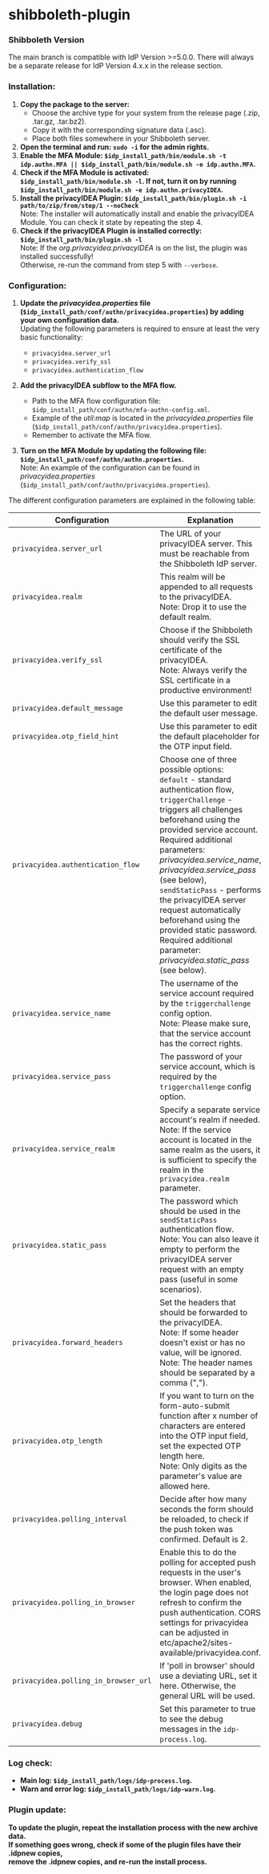 # shibboleth-plugin

### Shibboleth Version
The main branch is compatible with IdP Version >=5.0.0.
There will always be a separate release for IdP Version 4.x.x in the release section.

### Installation:
1. **Copy the package to the server:**
   - Choose the archive type for your system from the release page (.zip, .tar.gz, .tar.bz2).
   - Copy it with the corresponding signature data (.asc).
   - Place both files somewhere in your Shibboleth server.
2. **Open the terminal and run: `sudo -i` for the admin rights.**
3. **Enable the MFA Module: `$idp_install_path/bin/module.sh -t idp.authn.MFA || $idp_install_path/bin/module.sh -e idp.authn.MFA`.**
4. **Check if the MFA Module is activated: `$idp_install_path/bin/module.sh -l`. If not, turn it on by running  `$idp_install_path/bin/module.sh -e idp.authn.privacyIDEA`.**
5. **Install the privacyIDEA Plugin: `$idp_install_path/bin/plugin.sh -i path/to/zip/from/step/1 --noCheck`**<br>
   Note: The installer will automatically install and enable the privacyIDEA Module. You can check it state by repeating the step 4.
6. **Check if the privacyIDEA Plugin is installed correctly: `$idp_install_path/bin/plugin.sh -l`**<br>
   Note: If the *org.privacyidea.privacyIDEA* is on the list, the plugin was installed successfully!<br>
   Otherwise, re-run the command from step 5 with `--verbose`.

### Configuration:
1. **Update the *privacyidea.properties* file (`$idp_install_path/conf/authn/privacyidea.properties`) by adding your own configuration data.**<br>
   Updating the following parameters is required to ensure at least the very basic functionality:
   - `privacyidea.server_url`
   - `privacyidea.verify_ssl`
   - `privacyidea.authentication_flow`

2. **Add the privacyIDEA subflow to the MFA flow.**<br>
   - Path to the MFA flow configuration file: `$idp_install_path/conf/authn/mfa-authn-config.xml`.
   - Example of the *util:map* is located in the *privacyidea.properties* file (`$idp_install_path/conf/authn/privacyidea.properties`).
   - Remember to activate the MFA flow.

3. **Turn on the MFA Module by updating the following file: `$idp_install_path/conf/authn/authn.properties`.**<br>
   Note: An example of the configuration can be found in *privacyidea.properties* (`$idp_install_path/conf/authn/privacyidea.properties`).

The different configuration parameters are explained in the following table:

| Configuration                        | Explanation                                                                                                                                                                                                                                                                                                                                                                                                                                                                  |
|--------------------------------------|------------------------------------------------------------------------------------------------------------------------------------------------------------------------------------------------------------------------------------------------------------------------------------------------------------------------------------------------------------------------------------------------------------------------------------------------------------------------------|
| `privacyidea.server_url`             | The URL of your privacyIDEA server. This must be reachable from the Shibboleth IdP server.                                                                                                                                                                                                                                                                                                                                                                                |
| `privacyidea.realm`                  | This realm will be appended to all requests to the privacyIDEA. <br/>Note: Drop it to use the default realm.                                                                                                                                                                                                                                                                                                                                                                 |
| `privacyidea.verify_ssl`             | Choose if the Shibboleth should verify the SSL certificate of the privacyIDEA. <br/>Note: Always verify the SSL certificate in a productive environment!                                                                                                                                                                                                                                                                                                                     |
| `privacyidea.default_message`        | Use this parameter to edit the default user message.                                                                                                                                                                                                                                                                                                                                                                                                                         |
| `privacyidea.otp_field_hint`         | Use this parameter to edit the default placeholder for the OTP input field.                                                                                                                                                                                                                                                                                                                                                                                                  |
| `privacyidea.authentication_flow`    | Choose one of three possible options:<br>`default` - standard authentication flow,<br>`triggerChallenge` - triggers all challenges beforehand using the provided service account. Required additional parameters: *privacyidea.service_name*, *privacyidea.service_pass* (see below),<br>`sendStaticPass` - performs the privacyIDEA server request automatically beforehand using the provided static password. Required additional parameter: *privacyidea.static_pass* (see below). |
| `privacyidea.service_name`           | The username of the service account required by the `triggerchallenge` config option. <br/>Note: Please make sure, that the service account has the correct rights.                                                                                                                                                                                                                                                                                                          |
| `privacyidea.service_pass`           | The password of your service account, which is required by the `triggerchallenge` config option.                                                                                                                                                                                                                                                                                                                                                                                       |
| `privacyidea.service_realm`          | Specify a separate service account's realm if needed. <br/>Note: If the service account is located in the same realm as the users, it is sufficient to specify the realm in the `privacyidea.realm` parameter.                                                                                                                                                                                                                                                               |
| `privacyidea.static_pass`            | The password which should be used in the `sendStaticPass` authentication flow. <br/>Note: You can also leave it empty to perform the privacyIDEA server request with an empty pass (useful in some scenarios).                                                                                                                                                                                                                                                                   |
| `privacyidea.forward_headers`        | Set the headers that should be forwarded to the privacyIDEA. <br/>Note: If some header doesn't exist or has no value, will be ignored. <br/>Note: The header names should be separated by a comma (",").                                                                                                                                                                                                                                                                     |
| `privacyidea.otp_length`             | If you want to turn on the form-auto-submit function after x number of characters are entered into the OTP input field, set the expected OTP length here. <br/>Note: Only digits as the parameter's value are allowed here.                                                                                                                                                                                                                                                      |
| `privacyidea.polling_interval`       | Decide after how many seconds the form should be reloaded, to check if the push token was confirmed. Default is 2.                                                                                                                                                                                                                                                                                                                                                           |
| `privacyidea.polling_in_browser`     | Enable this to do the polling for accepted push requests in the user's browser. When enabled, the login page does not refresh to confirm the push authentication. CORS settings for privacyidea can be adjusted in etc/apache2/sites-available/privacyidea.conf.                                                                                                                                                                                                             |
| `privacyidea.polling_in_browser_url` | If 'poll in browser' should use a deviating URL, set it here. Otherwise, the general URL will be used.                                                                                                                                                                                                                                                                                                                                                                     |
| `privacyidea.debug`                  | Set this parameter to true to see the debug messages in the `idp-process.log`.                                                                                                                                                                                                                                                                                                                                                                                               |

### Log check:
- **Main log: `$idp_install_path/logs/idp-process.log`.**
- **Warn and error log: `$idp_install_path/logs/idp-warn.log`.**

### Plugin update:
**To update the plugin, repeat the installation process with the new archive data.<br>
If something goes wrong, check if some of the plugin files have their .idpnew copies,<br>
remove the .idpnew copies, and re-run the install process.**
